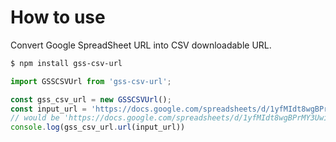 # How to use

Convert Google SpreadSheet URL into CSV downloadable URL.

```bash
$ npm install gss-csv-url
```

```javascript
import GSSCSVUrl from 'gss-csv-url';

const gss_csv_url = new GSSCSVUrl();
const input_url = 'https://docs.google.com/spreadsheets/d/1yfMIdt8wgBPrMY3UwiCTsX3EN_2gcLCmPAEy8dfYeLY/edit#gid=374636390';
// would be 'https://docs.google.com/spreadsheets/d/1yfMIdt8wgBPrMY3UwiCTsX3EN_2gcLCmPAEy8dfYeLY/export?format=csv&gid=374636390'
console.log(gss_csv_url.url(input_url))
```
